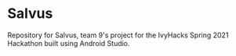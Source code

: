 # Salvus
Repository for Salvus, team 9's project for the IvyHacks Spring 2021 Hackathon built using Android Studio.
